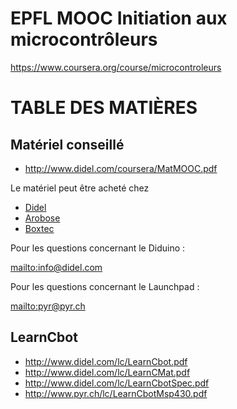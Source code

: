 
**EPFL MOOC Initiation aux microcontrôleurs**
=============================================


<https://www.coursera.org/course/microcontroleurs>


# TABLE DES MATIÈRES


## Matériel conseillé

- <http://www.didel.com/coursera/MatMOOC.pdf>

Le matériel peut être acheté chez

- [Didel](http://www.didel.com/)
- [Arobose](https://www.arobose.fr/)
- [Boxtec](https://shop.boxtec.ch)

Pour les questions concernant le Diduino :

<mailto:info@didel.com>

Pour les questions concernant le Launchpad :

<mailto:pyr@pyr.ch>



## LearnCbot
- <http://www.didel.com/lc/LearnCbot.pdf>
- <http://www.didel.com/lc/LearnCMat.pdf>
- <http://www.didel.com/lc/LearnCbotSpec.pdf>
- <http://www.pyr.ch/lc/LearnCbotMsp430.pdf>

